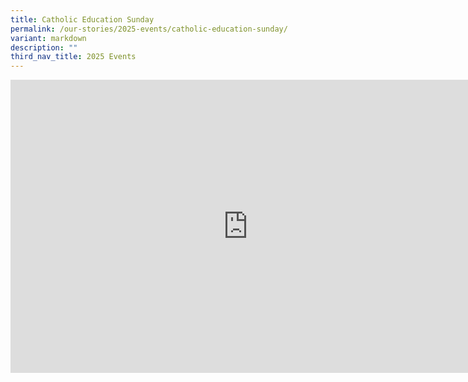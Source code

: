```yaml
---
title: Catholic Education Sunday
permalink: /our-stories/2025-events/catholic-education-sunday/
variant: markdown
description: ""
third_nav_title: 2025 Events
---
```

<iframe allowfullscreen="true" height="469" width="760" frameborder="0" src="https://docs.google.com/presentation/d/e/2PACX-1vTfsYVWRNz49t3r0MYNSlfFCMLxv_Th5FFp_JmGG4ocNLTuGJgF8OGwspugKOs5e7MtevrsXu2mvPyi/pubembed?start=true&amp;loop=true&amp;delayms=3000"></iframe>